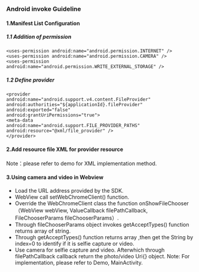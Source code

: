 ### Android invoke Guideline
#### 1.Manifest List Configuration
##### 1.1 Addition of permission

```
<uses-permission android:name="android.permission.INTERNET" />
<uses-permission android:name="android.permission.CAMERA" />
<uses-permission android:name="android.permission.WRITE_EXTERNAL_STORAGE" />
```

##### 1.2 Define provider

```
<provider
android:name="android.support.v4.content.FileProvider"
android:authorities="${applicationId}.fileProvider"
android:exported="false"
android:grantUriPermissions="true">
<meta-data
android:name="android.support.FILE_PROVIDER_PATHS"
android:resource="@xml/file_provider" />
</provider>

```
#### 2.Add resource file XML for provider resource
Note：please refer to demo for XML implementation method.


#### 3.Using camera and video in Webview
- Load the URL address provided by the SDK.
- WebView call setWebChromeClient() function.
- Override the WebChromeClient class the function onShowFileChooser（WebView webView, ValueCallback filePathCallback, FileChooserParams fileChooserParams）.
- Through fileChooserParams object invokes getAcceptTypes() function returns array of string.
- Through getAcceptTypes() function returns array ,then get the String by index=0 to identify if it is selfie capture or video.
- Use camera for selfie capture and video. Afterwhich through filePathCallback callback return the photo/video Uri{} object. Note: For implementation, please refer to Demo, MainActivity.